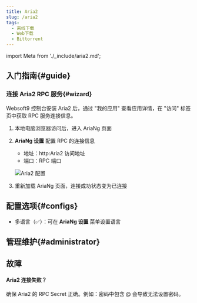 ```yaml
---
title: Aria2
slug: /aria2
tags:
  - 离线下载
  - Web下载
  - Bittorrent
---
```


import Meta from './_include/aria2.md';

<Meta name="meta" />

## 入门指南{#guide}

### 连接 Aria2 RPC 服务{#wizard}

Websoft9 控制台安装 Aria2 后，通过 "我的应用" 查看应用详情，在 "访问" 标签页中获取 RPC 服务连接信息。

1. 本地电脑浏览器访问后，进入 AriaNg 页面

2. **AriaNg 设置** 配置 RPC 的连接信息

   - 地址：http:Aria2 访问地址
   - 端口：RPC 端口

    ![Aria2 配置](./assets/aria2-rpc-websoft9.png)

3. 重新加载 AriaNg 页面，连接成功状态变为已连接


## 配置选项{#configs}

- 多语言（✅）：可在 **AriaNg 设置** 菜单设置语言

## 管理维护{#administrator}

## 故障

#### Aria2 连接失败？

确保 Aria2 的 RPC Secret 正确。例如：密码中包含 @ 会导致无法设置密码。  
